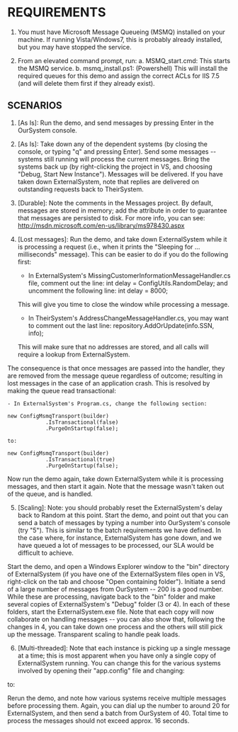 # REQUIREMENTS #

1. You must have Microsoft Message Queueing (MSMQ) installed on your machine. If running Vista/Windows7, this is probably already installed, but you may have stopped the service. 

2. From an elevated command prompt, run:
a. MSMQ_start.cmd: This starts the MSMQ service.
b. msmq_install.ps1: (Powershell) This will install the required queues for this demo and assign the correct ACLs for IIS 7.5 (and will delete them first if they already exist).


## SCENARIOS ##
1. [As Is]: Run the demo, and send messages by pressing Enter in the OurSystem console.
2. [As Is]: Take down any of the dependent systems (by closing the console, or typing "q" and pressing Enter). Send some messages -- systems still running will process the current messages. Bring the systems back up (by right-clicking the project in VS, and choosing "Debug, Start New Instance"). Messages will be delivered. If you have taken down ExternalSystem, note that replies are delivered on outstanding requests back to TheirSystem.
3. [Durable]: Note the comments in the Messages project. By default, messages are stored in memory; add the attribute in order to guarantee that messages are persisted to disk. For more info, you can see: http://msdn.microsoft.com/en-us/library/ms978430.aspx
4. [Lost messages]: Run the demo, and take down ExternalSystem while it is processing a request (i.e., when it prints the "Sleeping for ... milliseconds" message). This can be easier to do if you do the following first:
	- In ExternalSystem's MissingCustomerInformationMessageHandler.cs file, comment out the line:
	int delay = ConfigUtils.RandomDelay;
	and uncomment the following line:
	int delay = 8000;
	
	This will give you time to close the window while processing a message.
	
	- In TheirSystem's AddressChangeMessageHandler.cs, you may want to comment out the last line:
	repository.AddOrUpdate(info.SSN, info);
	
	This will make sure that no addresses are stored, and all calls will require a lookup from ExternalSystem.

The consequence is that once messages are passed into the handler, they are removed from the message queue regardless of outcome; resulting in lost messages in the case of an application crash. This is resolved by making the queue read transactional:

	- In ExternalSystem's Program.cs, change the following section:
	
	new ConfigMsmqTransport(builder)
                .IsTransactional(false)
                .PurgeOnStartup(false);
                
    to:
    
    new ConfigMsmqTransport(builder)
                .IsTransactional(true)
                .PurgeOnStartup(false);
                
Now run the demo again, take down ExternalSystem while it is processing messages, and then start it again. Note that the message wasn't taken out of the queue, and is handled.

5. [Scaling]: Note: you should probably reset the ExternalSystem's delay back to Random at this point. Start the demo, and point out that you can send a batch of messages by typing a number into OurSystem's console (try "5"). This is similar to the batch requirements we have defined. In the case where, for instance, ExternalSystem has gone down, and we have queued a lot of messages to be processed, our SLA would be difficult to achieve. 

Start the demo, and open a Windows Explorer window to the "bin" directory of ExternalSystem (if you have one of the ExternalSystem files open in VS, right-click on the tab and choose "Open containing folder"). Initiate a send of a large number of messages from OurSystem -- 200 is a good number. While these are processing, navigate back to the "bin" folder and make several copies of ExternalSystem's "Debug" folder (3 or 4). In each of these folders, start the ExternalSystem.exe file. Note that each copy will now collaborate on handling messages -- you can also show that, following the changes in 4, you can take down one process and the others will still pick up the message. Transparent scaling to handle peak loads.

6. [Multi-threaded]: Note that each instance is picking up a single message at a time; this is most apparent when you have only a single copy of ExternalSystem running. You can change this for the various systems involved by opening their "app.config" file and changing:

<MsmqTransportConfig
    InputQueue="worker"
    ErrorQueue="error"
    NumberOfWorkerThreads="1"
    MaxRetries="5"
  />
  
  to:
  
<MsmqTransportConfig
	InputQueue="worker"
	ErrorQueue="error"
	NumberOfWorkerThreads="{some number larger than 1}"
	MaxRetries="5"
/>

Rerun the demo, and note how various systems receive multiple messages before processing them. Again, you can dial up the number to around 20 for ExternalSystem, and then send a batch from OurSystem of 40. Total time to process the messages should not exceed approx. 16 seconds.